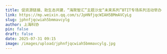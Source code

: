 ```yaml
---
title: 促资源链接、助生态共建，“海聚智汇”主题沙龙“未来系列”BTIT专场系列活动举办
link: https://mp.weixin.qq.com/s/JpHNfjqcWIAH5BMmAVCyLg
slug: jphnfjqcwiah5bmmavcylg
author: 上海科协
pin: false
draft: false
date: 2025-07-31 09:15
image: /images/upload/jphnfjqcwiah5bmmavcylg.jpg
---
```

